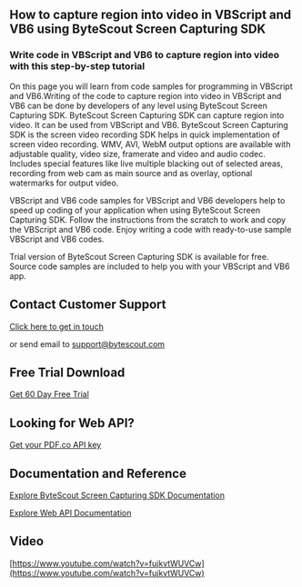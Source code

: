 ## How to capture region into video in VBScript and VB6 using ByteScout Screen Capturing SDK

### Write code in VBScript and VB6 to capture region into video with this step-by-step tutorial

On this page you will learn from code samples for programming in VBScript and VB6.Writing of the code to capture region into video in VBScript and VB6 can be done by developers of any level using ByteScout Screen Capturing SDK. ByteScout Screen Capturing SDK can capture region into video. It can be used from VBScript and VB6. ByteScout Screen Capturing SDK is the screen video recording SDK helps in quick implementation of screen video recording. WMV, AVI, WebM output options are available with adjustable quality, video size, framerate and video and audio codec. Includes special features like live multiple blacking out of selected areas, recording from web cam as main source and as overlay, optional watermarks for output video.

VBScript and VB6 code samples for VBScript and VB6 developers help to speed up coding of your application when using ByteScout Screen Capturing SDK. Follow the instructions from the scratch to work and copy the VBScript and VB6 code. Enjoy writing a code with ready-to-use sample VBScript and VB6 codes.

Trial version of ByteScout Screen Capturing SDK is available for free. Source code samples are included to help you with your VBScript and VB6 app.

## Contact Customer Support

[Click here to get in touch](https://bytescout.zendesk.com/hc/en-us/requests/new?subject=ByteScout%20Screen%20Capturing%20SDK%20Question)

or send email to [support@bytescout.com](mailto:support@bytescout.com?subject=ByteScout%20Screen%20Capturing%20SDK%20Question) 

## Free Trial Download

[Get 60 Day Free Trial](https://bytescout.com/download/web-installer?utm_source=github-readme)

## Looking for Web API? 

[Get your PDF.co API key](https://pdf.co/documentation/api?utm_source=github-readme)

## Documentation and Reference

[Explore ByteScout Screen Capturing SDK Documentation](https://bytescout.com/documentation/index.html?utm_source=github-readme)

[Explore Web API Documentation](https://pdf.co/documentation/api?utm_source=github-readme)

## Video

[https://www.youtube.com/watch?v=fujkvtWUVCw](https://www.youtube.com/watch?v=fujkvtWUVCw)